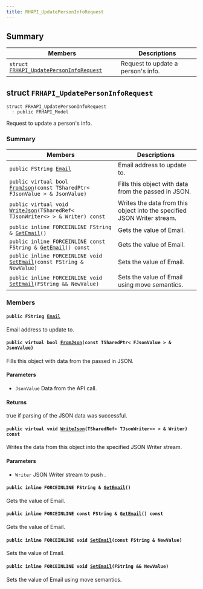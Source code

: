 ```yaml
---
title: RHAPI_UpdatePersonInfoRequest
---
```


## Summary

 Members                        | Descriptions                                
--------------------------------|---------------------------------------------
`struct `[`FRHAPI_UpdatePersonInfoRequest`](#structFRHAPI__UpdatePersonInfoRequest) | Request to update a person&#39;s info.

## struct `FRHAPI_UpdatePersonInfoRequest` <a id="structFRHAPI__UpdatePersonInfoRequest"></a>

```
struct FRHAPI_UpdatePersonInfoRequest
  : public FRHAPI_Model
```

Request to update a person&#39;s info.

### Summary

 Members                        | Descriptions                                
--------------------------------|---------------------------------------------
`public FString `[`Email`](#structFRHAPI__UpdatePersonInfoRequest_1af5a820fdad3bb4e59df07be959c7858e) | Email address to update to.
`public virtual bool `[`FromJson`](#structFRHAPI__UpdatePersonInfoRequest_1ab271bcfd365918be206355786350fdf7)`(const TSharedPtr< FJsonValue > & JsonValue)` | Fills this object with data from the passed in JSON.
`public virtual void `[`WriteJson`](#structFRHAPI__UpdatePersonInfoRequest_1a63f485505325becbcb55927a87c0f332)`(TSharedRef< TJsonWriter<> > & Writer) const` | Writes the data from this object into the specified JSON Writer stream.
`public inline FORCEINLINE FString & `[`GetEmail`](#structFRHAPI__UpdatePersonInfoRequest_1a7c424be555959105cea4ed636f35a14f)`()` | Gets the value of Email.
`public inline FORCEINLINE const FString & `[`GetEmail`](#structFRHAPI__UpdatePersonInfoRequest_1a4c3e5a1babb80660aeb2a0e4782ce606)`() const` | Gets the value of Email.
`public inline FORCEINLINE void `[`SetEmail`](#structFRHAPI__UpdatePersonInfoRequest_1ab36607b027654da0e1c9d75c1060a928)`(const FString & NewValue)` | Sets the value of Email.
`public inline FORCEINLINE void `[`SetEmail`](#structFRHAPI__UpdatePersonInfoRequest_1a99da38a0e5753f54586d922f83f3f647)`(FString && NewValue)` | Sets the value of Email using move semantics.

### Members

#### `public FString `[`Email`](#structFRHAPI__UpdatePersonInfoRequest_1af5a820fdad3bb4e59df07be959c7858e) <a id="structFRHAPI__UpdatePersonInfoRequest_1af5a820fdad3bb4e59df07be959c7858e"></a>

Email address to update to.

#### `public virtual bool `[`FromJson`](#structFRHAPI__UpdatePersonInfoRequest_1ab271bcfd365918be206355786350fdf7)`(const TSharedPtr< FJsonValue > & JsonValue)` <a id="structFRHAPI__UpdatePersonInfoRequest_1ab271bcfd365918be206355786350fdf7"></a>

Fills this object with data from the passed in JSON.

#### Parameters
* `JsonValue` Data from the API call.

#### Returns
true if parsing of the JSON data was successful.

#### `public virtual void `[`WriteJson`](#structFRHAPI__UpdatePersonInfoRequest_1a63f485505325becbcb55927a87c0f332)`(TSharedRef< TJsonWriter<> > & Writer) const` <a id="structFRHAPI__UpdatePersonInfoRequest_1a63f485505325becbcb55927a87c0f332"></a>

Writes the data from this object into the specified JSON Writer stream.

#### Parameters
* `Writer` JSON Writer stream to push .

#### `public inline FORCEINLINE FString & `[`GetEmail`](#structFRHAPI__UpdatePersonInfoRequest_1a7c424be555959105cea4ed636f35a14f)`()` <a id="structFRHAPI__UpdatePersonInfoRequest_1a7c424be555959105cea4ed636f35a14f"></a>

Gets the value of Email.

#### `public inline FORCEINLINE const FString & `[`GetEmail`](#structFRHAPI__UpdatePersonInfoRequest_1a4c3e5a1babb80660aeb2a0e4782ce606)`() const` <a id="structFRHAPI__UpdatePersonInfoRequest_1a4c3e5a1babb80660aeb2a0e4782ce606"></a>

Gets the value of Email.

#### `public inline FORCEINLINE void `[`SetEmail`](#structFRHAPI__UpdatePersonInfoRequest_1ab36607b027654da0e1c9d75c1060a928)`(const FString & NewValue)` <a id="structFRHAPI__UpdatePersonInfoRequest_1ab36607b027654da0e1c9d75c1060a928"></a>

Sets the value of Email.

#### `public inline FORCEINLINE void `[`SetEmail`](#structFRHAPI__UpdatePersonInfoRequest_1a99da38a0e5753f54586d922f83f3f647)`(FString && NewValue)` <a id="structFRHAPI__UpdatePersonInfoRequest_1a99da38a0e5753f54586d922f83f3f647"></a>

Sets the value of Email using move semantics.

